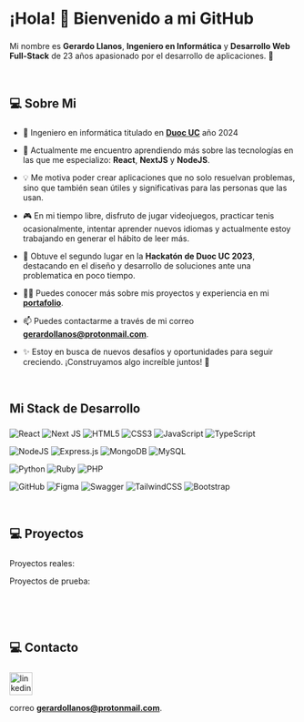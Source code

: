 <h1 align="left">¡Hola! 👋 Bienvenido a mi GitHub</h1>

###

<p align="left">Mi nombre es <b>Gerardo Llanos</b>, <b>Ingeniero en Informática</b> y <b>Desarrollo Web Full-Stack</b> de 23 años apasionado por el desarrollo de aplicaciones. 🚀
</p>  

<br/>

###

<h2 align="left">💻 Sobre Mi</h2>

###

<p align="left">  

- 🏦 Ingeniero en informática titulado en [**Duoc UC**](https://www.duoc.cl/) año 2024 

- 🌱 Actualmente me encuentro aprendiendo más sobre las tecnologías en las que me especializo: **React**, **NextJS** y **NodeJS**.

- 💡 Me motiva poder crear aplicaciones que no solo resuelvan problemas, sino que también sean útiles y significativas para las personas que las usan.

- 🎮 En mi tiempo libre, disfruto de jugar videojuegos, practicar tenis ocasionalmente, intentar aprender nuevos idiomas y actualmente estoy trabajando en generar el hábito de leer más.

- 🥈 Obtuve el segundo lugar en la **Hackatón de Duoc UC 2023**, destacando en el diseño y desarrollo de soluciones ante una problematica en poco tiempo.

- 👨‍💻 Puedes conocer más sobre mis proyectos y experiencia en mi [**portafolio**](www.gerardollanos.dev).

- 📫 Puedes contactarme a través de mi correo **gerardollanos@protonmail.com**.

- ✨ Estoy en busca de nuevos desafíos y oportunidades para seguir creciendo. ¡Construyamos algo increíble juntos! 🚀

</p>

<br/>

###

<h2 align="left">Mi Stack de Desarrollo</h2>

###

<div align="left">



![React](https://img.shields.io/badge/react-%2320232a.svg?style=for-the-badge&logo=react&logoColor=%2361DAFB) 
![Next JS](https://img.shields.io/badge/Next-black?style=for-the-badge&logo=next.js&logoColor=white) 
![HTML5](https://img.shields.io/badge/html5-%23E34F26.svg?style=for-the-badge&logo=html5&logoColor=white) 
![CSS3](https://img.shields.io/badge/css3-%231572B6.svg?style=for-the-badge&logo=css3&logoColor=white) 
![JavaScript](https://img.shields.io/badge/javascript-%23323330.svg?style=for-the-badge&logo=javascript&logoColor=%23F7DF1E)  ![TypeScript](https://img.shields.io/badge/typescript-%23007ACC.svg?style=for-the-badge&logo=typescript&logoColor=white) 

![NodeJS](https://img.shields.io/badge/node.js-6DA55F?style=for-the-badge&logo=node.js&logoColor=white) 
![Express.js](https://img.shields.io/badge/express.js-%23404d59.svg?style=for-the-badge&logo=express&logoColor=%2361DAFB)
![MongoDB](https://img.shields.io/badge/MongoDB-%234ea94b.svg?style=for-the-badge&logo=mongodb&logoColor=white)
![MySQL](https://img.shields.io/badge/mysql-4479A1.svg?style=for-the-badge&logo=mysql&logoColor=white)

![Python](https://img.shields.io/badge/python-3670A0?style=for-the-badge&logo=python&logoColor=ffdd54) 
![Ruby](https://img.shields.io/badge/ruby-%23CC342D.svg?style=for-the-badge&logo=ruby&logoColor=white)
![PHP](https://img.shields.io/badge/php-%23777BB4.svg?style=for-the-badge&logo=php&logoColor=white)

![GitHub](https://img.shields.io/badge/github-%23121011.svg?style=for-the-badge&logo=github&logoColor=white) ![Figma](https://img.shields.io/badge/figma-%23F24E1E.svg?style=for-the-badge&logo=figma&logoColor=white)  ![Swagger](https://img.shields.io/badge/-Swagger-%23Clojure?style=for-the-badge&logo=swagger&logoColor=white) 
![TailwindCSS](https://img.shields.io/badge/tailwindcss-%2338B2AC.svg?style=for-the-badge&logo=tailwind-css&logoColor=white)
![Bootstrap](https://img.shields.io/badge/bootstrap-%238511FA.svg?style=for-the-badge&logo=bootstrap&logoColor=white)




</div>


<br/>

###

<h2 align="left">💻 Proyectos</h2>

###

<p align="left">  

Proyectos reales: 

Proyectos de prueba: 

</p>

<br/>
<br/>
<br/>

###

<h2 align="left">💻 Contacto</h2>

###

<div align="left"> 

[<img src="https://cdn.jsdelivr.net/gh/devicons/devicon/icons/linkedin/linkedin-original.svg" height="40" alt="linkedin logo"  />](https://www.linkedin.com/in/gerardo-llanos-cortes/) 

correo **gerardollanos@protonmail.com**.
</div>